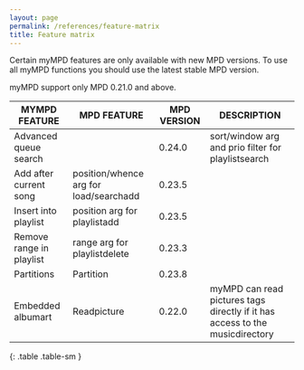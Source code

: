```yaml
---
layout: page
permalink: /references/feature-matrix
title: Feature matrix
---
```


Certain myMPD features are only available with new MPD versions. To use all myMPD functions you should use the latest stable MPD version.

myMPD support only MPD 0.21.0 and above.

| MYMPD FEATURE | MPD FEATURE | MPD VERSION | DESCRIPTION |
| ------------- | ----------- | ----------- | ----------- |
| Advanced queue search |  | 0.24.0 | sort/window arg and prio filter for playlistsearch |
| Add after current song | position/whence arg for load/searchadd | 0.23.5 | |
| Insert into playlist | position arg for playlistadd | 0.23.5 | |
| Remove range in playlist | range arg for playlistdelete | 0.23.3 | |
| Partitions | Partition | 0.23.8 | |
| Embedded albumart| Readpicture | 0.22.0 | myMPD can read pictures tags directly if it has access to the musicdirectory |
{: .table .table-sm }
